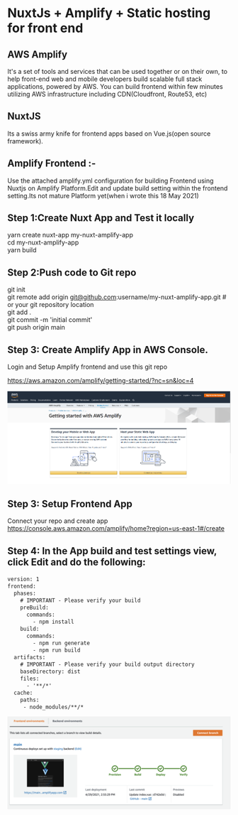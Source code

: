 # NuxtJs + Amplify + Static hosting for front end

## AWS Amplify
It's a set of tools and services that can be used together or on their own, to help front-end web and mobile developers build scalable full stack applications, 
powered by AWS. You can build frontend within few minutes utilizing AWS infrastructure including CDN(Cloudfront, Route53, etc)

## NuxtJS
Its a swiss army knife for frontend apps based on Vue.js(open source framework).

## Amplify Frontend :-
Use the attached amplify.yml configuration for building Frontend using Nuxtjs on Amplify Platform.Edit and update build setting within the frontend setting.Its not mature Platform yet(when i wrote this 18 May 2021)


## Step 1:Create Nuxt App and Test it locally
yarn create nuxt-app my-nuxt-amplify-app\
cd my-nuxt-amplify-app\
yarn build

## Step 2:Push code to Git repo
git init\
git remote add origin git@github.com:username/my-nuxt-amplify-app.git # or your git repository location\
git add .\
git commit -m 'initial commit'\
git push origin main

## Step 3: Create Amplify App in AWS Console.

Login and Setup Amplify frontend and use this git repo

https://aws.amazon.com/amplify/getting-started/?nc=sn&loc=4

<img src="https://raw.githubusercontent.com/sarfarazengglb/amplify-nuxt-static-hosting/main/app_2.PNG">

## Step 3: Setup Frontend App
Connect your repo and create app
https://console.aws.amazon.com/amplify/home?region=us-east-1#/create

## Step 4: In the App build and test settings view, click Edit and do the following:

```
version: 1
frontend:
  phases:
    # IMPORTANT - Please verify your build 
    preBuild:
      commands: 
        - npm install
    build:
      commands: 
        - npm run generate
        - npm run build
  artifacts:
    # IMPORTANT - Please verify your build output directory
    baseDirectory: dist
    files:
      - '**/*'
  cache:
    paths:
     - node_modules/**/*
```

<img src="https://raw.githubusercontent.com/sarfarazengglb/amplify-nuxt-static-hosting/main/App.png">


